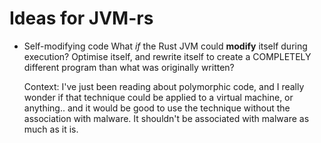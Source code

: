 # Ideas for JVM-rs

* Self-modifying code
  What *if* the Rust JVM could **modify** itself during execution?
  Optimise itself, and rewrite itself to create a COMPLETELY different
  program than what was originally written?

  Context: I've just been reading about polymorphic code, and I really
  wonder if that technique could be applied to a virtual machine, or
  anything.. and it would be good to use the technique without the
  association with malware. It shouldn't be associated with malware as
  much as it is.
